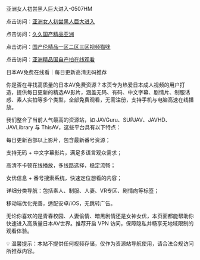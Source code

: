 亚洲女人初尝黑人巨大进入-0507HM

点击访问：<a href="https://gfd-5xg.pages.dev/">亚洲女人初尝黑人巨大进入</a>

点击访问：<a href="https://cfad.pages.dev/">久久国产精品亚洲</a>

点击访问：<a href="https://tfda.pages.dev/">国产伦精品一区二区三区视频猫咪</a>

点击访问：<a href="https://gda-c7m.pages.dev/">亚洲精品国自产拍在线观看</a>

日本AV免费在线看｜每日更新高清无码推荐

你是否在寻找高质量的日本AV免费资源？本页专为热爱日本成人视频的用户打造，提供每日更新的精选AV影片，涵盖无码、有码、中文字幕、剧情片、制服诱惑、素人实拍等多个类型，全部免费观看，无需注册，支持手机与电脑高速在线播放。

我们整合了当前人气最高的资源站，如 JAVGuru、SUPJAV、JAVHD、JAVLibrary 与 ThisAV，这些平台具有以下特点：

 每日更新百部以上影片，包含最新番号资源；

 支持无码 + 中文字幕影片，满足多语言观众需求；

 高清不卡顿在线播放，多线路选择，稳定流畅；

 女优信息 + 番号搜索系统，快速定位想看的内容；

 详细分类导航：包括素人、制服、人妻、VR专区、剧情向等标签；

 移动端优化完善，适配安卓/iOS，无跳转广告。

无论你喜欢的是青春校园、人妻偷情、暗黑剧情还是女神女优，本页面都能帮助你快速进入高质量日本AV世界。推荐开启 VPN 访问，保障隐私并畅享无地域限制的观看体验。

💡 温馨提示：本站不提供任何视频存储，仅作为资源站导航使用，请合法合规访问所推荐内容。




<span style="display:none;">[Canonical link](）</span>
